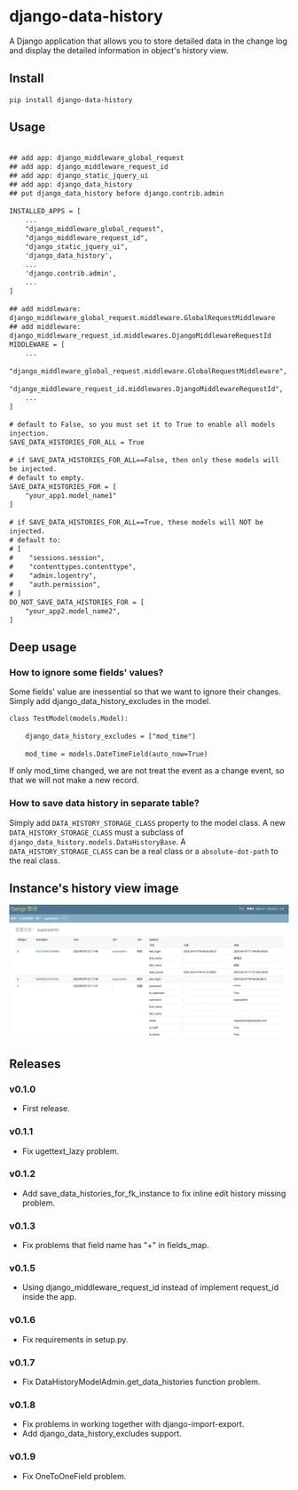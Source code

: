 # django-data-history

A Django application that allows you to store detailed data in the change log and display the detailed information in object's history view.

## Install

```
pip install django-data-history
```

## Usage

```

## add app: django_middleware_global_request
## add app: django_middleware_request_id
## add app: django_static_jquery_ui
## add app: django_data_history
## put django_data_history before django.contrib.admin

INSTALLED_APPS = [
    ...
    "django_middleware_global_request",
    "django_middleware_request_id",
    "django_static_jquery_ui",
    'django_data_history',
    ...
    'django.contrib.admin',
    ...
]

## add middleware: django_middleware_global_request.middleware.GlobalRequestMiddleware
## add middleware: django_middleware_request_id.middlewares.DjangoMiddlewareRequestId
MIDDLEWARE = [
    ...
    "django_middleware_global_request.middleware.GlobalRequestMiddleware",
    "django_middleware_request_id.middlewares.DjangoMiddlewareRequestId",
    ...
]

# default to False, so you must set it to True to enable all models injection.
SAVE_DATA_HISTORIES_FOR_ALL = True 

# if SAVE_DATA_HISTORIES_FOR_ALL==False, then only these models will be injected.
# default to empty.
SAVE_DATA_HISTORIES_FOR = [
    "your_app1.model_name1"
]

# if SAVE_DATA_HISTORIES_FOR_ALL==True, these models will NOT be injected.
# default to:
# [
#    "sessions.session",
#    "contenttypes.contenttype",
#    "admin.logentry",
#    "auth.permission",
# ]
DO_NOT_SAVE_DATA_HISTORIES_FOR = [
    "your_app2.model_name2",
]

```

## Deep usage

### How to ignore some fields' values?

Some fields' value are inessential so that we want to ignore their changes.
Simply add django_data_history_excludes in the model.

```
class TestModel(models.Model):

    django_data_history_excludes = ["mod_time"]

    mod_time = models.DateTimeField(auto_now=True)
```

If only mod_time changed, we are not treat the event as a change event, so that we will not make a new record.

### How to save data history in separate table?

Simply add `DATA_HISTORY_STORAGE_CLASS` property to the model class.
A new `DATA_HISTORY_STORAGE_CLASS` must a subclass of `django_data_history.models.DataHistoryBase`.
A `DATA_HISTORY_STORAGE_CLASS` can be a real class or a `absolute-dot-path` to the real class.

### 

## Instance's history view image

![django-date-history-view-preview](https://github.com/zencore-dobetter/pypi-images/raw/main/django-data-history/django-data-history.png)

## Releases

### v0.1.0

- First release.

### v0.1.1

- Fix ugettext_lazy problem.

### v0.1.2

- Add save_data_histories_for_fk_instance to fix inline edit history missing problem.

### v0.1.3

- Fix problems that field name has "+" in fields_map.

### v0.1.5

- Using django_middleware_request_id instead of implement request_id inside the app.

### v0.1.6

- Fix requirements in setup.py.

### v0.1.7

- Fix DataHistoryModelAdmin.get_data_histories function problem.

### v0.1.8

- Fix problems in working together with django-import-export.
- Add django_data_history_excludes support.

### v0.1.9

- Fix OneToOneField problem.
